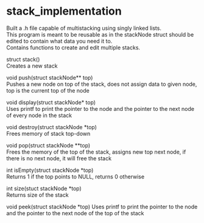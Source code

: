 # stack_implementation  
Built a .h file capable of multistacking using singly linked lists.  
This program is meant to be reusable as in the stackNode struct should be edited to contain what data you need it to.  
Contains functions to create and edit multiple stacks.  

struct stack()  
Creates a new stack
  
void push(struct stackNode** top)  
Pushes a new node on top of the stack, does not assign data to given node, top is the current top of the node
  
void display(struct stackNode* top)  
Uses printf to print the pointer to the node and the pointer to the next node of every node in the stack
  
void destroy(struct stackNode *top)  
Frees memory of stack top-down
  
void pop(struct stackNode **top)  
Frees the memory of the top of the stack, assigns new top next node, if there is no next node, it will free the stack
  
int isEmpty(struct stackNode *top)  
Returns 1 if the top points to NULL, returns 0 otherwise

int size(stuct stackNode *top)  
Returns size of the stack

void peek(struct stackNode *top)
Uses printf to print the pointer to the node and the pointer to the next node of the top of the stack
